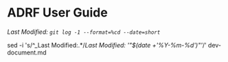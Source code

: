 # ADRF User Guide

_Last Modified: `git log -1 --format=%cd --date=short`_

sed -i 's/^_Last Modified:.*/_Last Modified: '"$(date +'%Y-%m-%d')"'_/' dev-document.md

